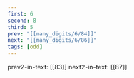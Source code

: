 ```yaml
---
first: 6
second: 8
third: 5
prev: "[[many_digits/6/84]]"
next: "[[many_digits/6/86]]"
tags: [odd]
---
```

prev2-in-text: [[83]]
next2-in-text: [[87]]
